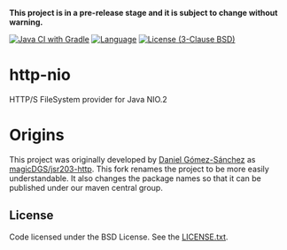 **This project is in a pre-release stage and it is subject to change without warning.**

[![Java CI with Gradle](https://github.com/broadinstitute/http-nio/actions/workflows/test.yml/badge.svg?branch=master&event=push)](https://github.com/broadinstitute/http-nio/actions/workflows/test.yml)
[![Language](http://img.shields.io/badge/language-java-brightgreen.svg)](https://www.java.com/)
[![License (3-Clause BSD)](https://img.shields.io/badge/license-BSD%203--Clause-blue.svg)](https://opensource.org/licenses/BSD-3-Clause)

# http-nio

HTTP/S FileSystem provider for Java NIO.2

# Origins
This project was originally developed by [Daniel Gómez-Sánchez](https://github.com/magicDGS) as [magicDGS/jsr203-http](https://github.com/magicDGS/jsr203-http).
This fork renames the project to be more easily understandable.  It also changes the package names so that it can be published under our maven central group.
  
## License

Code licensed under the BSD License. See the
[LICENSE.txt](https://github.com/lbergelson/http-nio/blob/master/LICENSE.txt).
